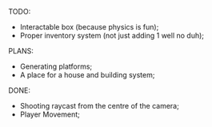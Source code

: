 TODO:
* Interactable box (because physics is fun); 
* Proper inventory system (not just adding 1 well no duh);


PLANS:
* Generating platforms;
* A place for a house and building system;


DONE:
* Shooting raycast from the centre of the camera;
* Player Movement;

